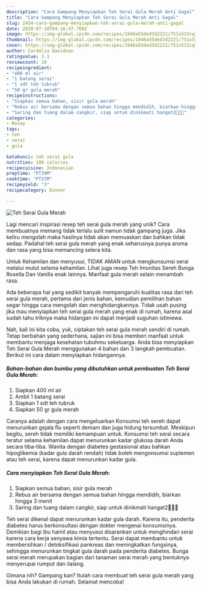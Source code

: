 ```yaml
---
description: "Cara Gampang Menyiapkan Teh Serai Gula Merah Anti Gagal"
title: "Cara Gampang Menyiapkan Teh Serai Gula Merah Anti Gagal"
slug: 2454-cara-gampang-menyiapkan-teh-serai-gula-merah-anti-gagal
date: 2020-07-18T04:16:47.760Z
image: https://img-global.cpcdn.com/recipes/1946a55ded3d2221/751x532cq70/teh-serai-gula-merah-foto-resep-utama.jpg
thumbnail: https://img-global.cpcdn.com/recipes/1946a55ded3d2221/751x532cq70/teh-serai-gula-merah-foto-resep-utama.jpg
cover: https://img-global.cpcdn.com/recipes/1946a55ded3d2221/751x532cq70/teh-serai-gula-merah-foto-resep-utama.jpg
author: Cordelia Davidson
ratingvalue: 3.1
reviewcount: 10
recipeingredient:
- "400 ml air"
- "1 batang serai"
- "1 sdt teh tubruk"
- "50 gr gula merah"
recipeinstructions:
- "Siapkan semua bahan, sisir gula merah"
- "Rebus air bersama dengan semua bahan hingga mendidih, biarkan hingga 3 menit"
- "Saring dan tuang dalam cangkir, siap untuk dinikmati hangat2🤗🤗🤗"
categories:
- Resep
tags:
- teh
- serai
- gula

katakunci: teh serai gula 
nutrition: 100 calories
recipecuisine: Indonesian
preptime: "PT39M"
cooktime: "PT37M"
recipeyield: "3"
recipecategory: Dinner

---
```



![Teh Serai Gula Merah](https://img-global.cpcdn.com/recipes/1946a55ded3d2221/751x532cq70/teh-serai-gula-merah-foto-resep-utama.jpg)

Lagi mencari inspirasi resep teh serai gula merah yang unik? Cara membuatnya memang tidak terlalu sulit namun tidak gampang juga. Jika keliru mengolah maka hasilnya tidak akan memuaskan dan bahkan tidak sedap. Padahal teh serai gula merah yang enak seharusnya punya aroma dan rasa yang bisa memancing selera kita.

Untuk Kehamilan dan menyusui, TIDAK AMAN untuk mengkonsumsi serai melalui mulut selama kehamilan. Lihat juga resep Teh Imunitas Sereh Bunga Rosella Dan Vanilla enak lainnya. Manfaat gula merah selain menambah rasa.

Ada beberapa hal yang sedikit banyak mempengaruhi kualitas rasa dari teh serai gula merah, pertama dari jenis bahan, kemudian pemilihan bahan segar hingga cara mengolah dan menghidangkannya. Tidak usah pusing jika mau menyiapkan teh serai gula merah yang enak di rumah, karena asal sudah tahu triknya maka hidangan ini dapat menjadi suguhan istimewa.


Nah, kali ini kita coba, yuk, ciptakan teh serai gula merah sendiri di rumah. Tetap berbahan yang sederhana, sajian ini bisa memberi manfaat untuk membantu menjaga kesehatan tubuhmu sekeluarga. Anda bisa menyiapkan Teh Serai Gula Merah menggunakan 4 bahan dan 3 langkah pembuatan. Berikut ini cara dalam menyiapkan hidangannya.

<!--inarticleads1-->

##### Bahan-bahan dan bumbu yang dibutuhkan untuk pembuatan Teh Serai Gula Merah:

1. Siapkan 400 ml air
1. Ambil 1 batang serai
1. Siapkan 1 sdt teh tubruk
1. Siapkan 50 gr gula merah


Caranya adalah dengan cara mengeluarkan Konsumsi teh sereh dapat menurunkan gejala flu seperti demam dan juga hidung tersumbat. Meskipun begitu, sereh tidak memiliki kemampuan untuk. Konsumsi teh serai secara teratur selama kehamilan dapat menurunkan kadar glukosa darah Anda secara tiba-tiba. Wanita dengan diabetes gestasional atau bahkan hipoglikemia (kadar gula darah rendah) tidak boleh mengonsumsi suplemen atau teh serai, karena dapat menurunkan kadar gula. 

<!--inarticleads2-->

##### Cara menyiapkan Teh Serai Gula Merah:

1. Siapkan semua bahan, sisir gula merah
1. Rebus air bersama dengan semua bahan hingga mendidih, biarkan hingga 3 menit
1. Saring dan tuang dalam cangkir, siap untuk dinikmati hangat2🤗🤗🤗


Teh serai dikenal dapat menurunkan kadar gula darah. Karena itu, penderita diabetes harus berkonsultasi dengan dokter mengenai konsumsinya. Demikian bagi ibu hamil atau menyusui disarankan untuk menghindari serai karena cara kerja senyawa kimia tertentu. Serai dapat membantu untuk membersihkan / detoksifikasi pankreas dan meningkatkan fungsinya, sehingga menurunkan tingkat gula darah pada penderita diabetes. Bunga serai merah merupakan bagian dari tanaman serai merah yang bentuknya menyerupai rumput dan ilalang. 

Gimana nih? Gampang kan? Itulah cara membuat teh serai gula merah yang bisa Anda lakukan di rumah. Selamat mencoba!
